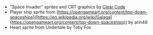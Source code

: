 * "Space Invader" sprites and CRT graphics by [Clear Code](https://opengameart.org/content/assets-for-a-space-invader-like-game)
* Player ship sprite from [https://opengameart.org/content/top-down-spaceships]([https://en.wikipedia.org/wiki/Galaga](https://opengameart.org/content/top-down-spaceships)) by arin48
* Heart sprite from Undertale by Toby Fox
